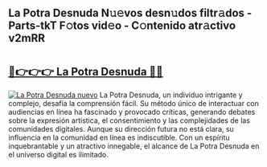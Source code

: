 ## La Potra Desnuda N𝚞𝚎vos desn𝚞dos filtr𝚊dos - Parts-tkT F𝚘tos vid𝚎o - C𝚘ntenido atr𝚊ctivo v2mRR

# <h2><a href="http://mbe62wa.tromn.icu/?c=La+Potra+Desnuda">🔗👉👉👉 La Potra Desnuda 🔗🔗</a></h2>

[![La Potra Desnuda nuevo](https://i.imgur.com/pEAQMta.gif)](http://mbe62wa.tromn.icu/?c=La+Potra+Desnuda)
La Potra Desnuda, un individuo intrigante y complejo, desafía la comprensión fácil. Su método único de interactuar con audiencias en línea ha fascinado y provocado críticas, generando debates sobre la expresión artística, el consentimiento y las complejidades de las comunidades digitales. Aunque su dirección futura no está clara, su influencia en la comunidad en línea es indiscutible. Con un espíritu inquebrantable y un atractivo innegable, el alcance de La Potra Desnuda en el universo digital es ilimitado.
